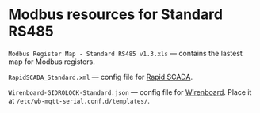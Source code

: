 # Modbus resources for Standard RS485
``Modbus Register Map - Standard RS485 v1.3.xls`` — contains the lastest map for Modbus registers.

``RapidSCADA_Standard.xml`` — config file for [Rapid SCADA](https://rapidscada.org/).

``Wirenboard-GIDROLOCK-Standard.json`` — config file for [Wirenboard](https://wirenboard.com/). Place it at ``/etc/wb-mqtt-serial.conf.d/templates/``.
